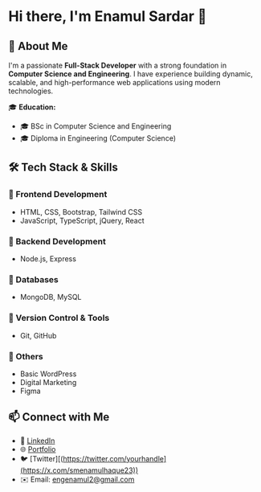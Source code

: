 # Hi there, I'm Enamul Sardar 👋

## 🚀 About Me
I'm a passionate **Full-Stack Developer** with a strong foundation in **Computer Science and Engineering**. I have experience building dynamic, scalable, and high-performance web applications using modern technologies.

🎓 **Education:**  
- 🎓 BSc in Computer Science and Engineering  
- 🎓 Diploma in Engineering (Computer Science)  

## 🛠️ Tech Stack & Skills
### 🔹 Frontend Development  
- HTML, CSS, Bootstrap, Tailwind CSS  
- JavaScript, TypeScript, jQuery, React  

### 🔹 Backend Development  
- Node.js, Express  

### 🔹 Databases  
- MongoDB, MySQL  

### 🔹 Version Control & Tools  
- Git, GitHub  

### 🔹 Others  
- Basic WordPress  
- Digital Marketing
- Figma

## 📫 Connect with Me
- 💼 [LinkedIn](https://www.linkedin.com/in/enamulsarder-full-stack-webseveloper/)  
- 🌐 [Portfolio](https://yourportfolio.com)  
- 🐦 [Twitter][(https://twitter.com/yourhandle](https://x.com/smenamulhaque23))  
- ✉️ Email: engenamul2@gmail.com  
